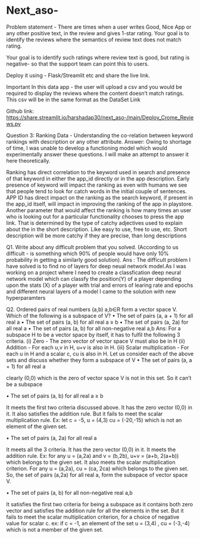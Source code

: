 # Next_aso-


Problem statement - There are times when a user writes Good, Nice App or any other positive text, in the review and gives 1-star rating. Your goal is to identify the reviews where the semantics of review text does not match rating. 

Your goal is to identify such ratings where review text is good, but rating is negative- so that the support team can point this to users. 

Deploy it using - Flask/Streamlit etc and share the live link. 

Important
In this data app - the user will upload a csv and you would be required to display the reviews where the content doesn’t match ratings.  This csv will be in the same format as the DataSet Link

Github link: https://share.streamlit.io/harshadap30/next_aso-/main/Deploy_Crome_Reviews.py


Question 3: Ranking Data - Understanding the co-relation between keyword rankings with description or any other attribute.
Answer: Owing to shortage of time, I was unable to develop a functioning model which would experimentally answer these questions. I will make an attempt to answer it here theoretically.

Ranking has direct correlation to the keyword used in search and presence of that keyword in either the app_id directly or in the app description.
Early presence of keyword will impact the ranking as even with humans we see that people tend to look for catch words in the initial couple of sentences.
APP ID has direct impact on the ranking as the search keyword, if present in the app_id itself, will impact in improving the ranking of the app in playstore.
Another parameter that would affect the ranking is how many times an user who is looking out for a particular functionality chooses to press the app link. That is determined by the type of catchy adjectives used to explain about the in the short description. Like easy to use, free to use, etc.
Short description will be more catchy if they are precise, than long descriptions

Q1. Write about any difficult problem that you solved. (According to us difficult - is something which 90% of people would have only 10% probability in getting a similarly good solution). 
Ans : The difficult problem I have solved is to find no of layers for deep neual network model.As I was working on a project where I need to create a classfication deep neural network model which can classfy the position(Y) of a player depending upon the stats (X) of  a player
with trial and errors of learing rate and epochs and different neural layers of a model I came to the solution with new hyperparamters 




Q2. Ordered pairs of real numbers (a,b) a,b∈R form a vector space V. Which of the following is a subspace of V?
•	The set of pairs (a, a + 1) for all real a
•	The set of pairs (a, b) for all real a ≥ b
•	The set of pairs (a, 2a) for all real a
•	The set of pairs (a, b) for all non-negative real a,b
Ans: For a subspace H to be a vector space by itself, it has to fulfil the following 3 criteria.
(i)	Zero - The zero vector of vector space V must also be in H
(ii)	Addition - For each u,v in H, u+v is also in H.
(iii)	Scalar multiplication - For each u in H and a scalar c, cu is also in H.
Let us consider each of the above sets and discuss whether they form a subspace of V
•	The set of pairs (a, a + 1) for all real a

clearly (0,0) which is the zero of vector space V is not in this set. So it can’t be a subspace

•	The set of pairs (a, b) for all real a ≥ b

It meets the first two criteria discussed above. It has the zero vector (0,0) in it. It also satisfies the addition rule. But it fails to meet the scalar multiplication rule. Ex: let c = -5, u = (4,3) cu = (-20,-15) which is not an element of the given set.

•	The set of pairs (a, 2a) for all real a

It meets all the 3 criteria. It has the zero vector (0,0) in it. It meets the addition rule. Ex: for any u = (a,2a) and v = (b,2b), u+v = (a+b, 2(a+b)) which belongs to the given set. It also meets the scalar multiplication criterion. For any u = (a,2a), cu = (ca, 2ca) which belongs to the given set. So, the set of pairs (a,2a) for all real a, form the subspace of vector space V.

•	The set of pairs (a, b) for all non-negative real a,b

It satisfies the first two criteria for being a subspace as it contains both zero vector and satisfies the addition rule for all the elements in the set. But it fails to meet the scalar multiplication criterion, for a choice of negative value for scalar c. ex: if c = -1, an element of the set u = (3,4) , cu = (-3,-4) which is not a member of the given set.
